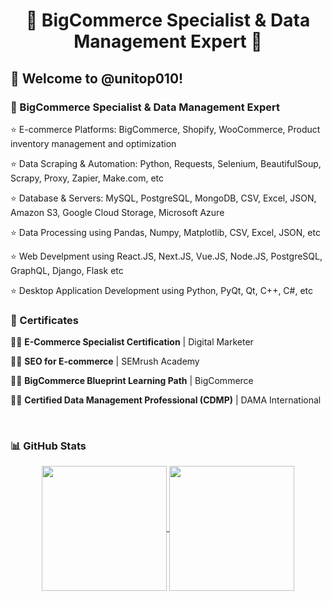 <h1 align="center" title="...and I'm happy to see you here :)">🏅 BigCommerce Specialist & Data Management Expert 🏅</a></h1>

<h2>🙏 Welcome to @unitop010!</h2>

<h3>📌 BigCommerce Specialist & Data Management Expert </h3>

⭐ E-commerce Platforms: BigCommerce, Shopify, WooCommerce, Product inventory management and optimization

⭐ Data Scraping & Automation: Python, Requests, Selenium, BeautifulSoup, Scrapy, Proxy, Zapier, Make.com, etc

⭐ Database & Servers: MySQL, PostgreSQL, MongoDB, CSV, Excel, JSON, Amazon S3, Google Cloud Storage, Microsoft Azure

⭐ Data Processing using Pandas, Numpy, Matplotlib, CSV, Excel, JSON, etc

⭐ Web Develpment using React.JS, Next.JS, Vue.JS, Node.JS, PostgreSQL, GraphQL, Django, Flask etc

⭐ Desktop Application Development using Python, PyQt, Qt, C++, C#, etc
<br/>  
<h3>📌 Certificates</h3>

👨‍🎓 <strong>E-Commerce Specialist Certification</strong> | Digital Marketer

👨‍🎓 <strong>SEO for E-commerce</strong> | SEMrush Academy

👨‍🎓 <strong>BigCommerce Blueprint Learning Path</strong> | BigCommerce

👨‍🎓 <strong>Certified Data Management Professional (CDMP)</strong> | DAMA International

<br/>  
<h3>📊 GitHub Stats</h3>
<p align="center">
  <a href="https://github.com/OnlyForward0613/github-readme-stats">
    <img height=200 align="center" src="https://github-readme-stats-cg8z.vercel.app/api?username=unitop010&count_private=true&include_all_commits=true&show_icons=true&theme=react&card_width=350" />
  </a>
  <a href="https://github.com/OnlyForward0613/convoychat">
    <img height=200 align="center" src="https://github-readme-stats-cg8z.vercel.app/api/top-langs?username=unitop010&layout=compact&langs_count=8&card_width=350&theme=react" />
  </a>
</p>
